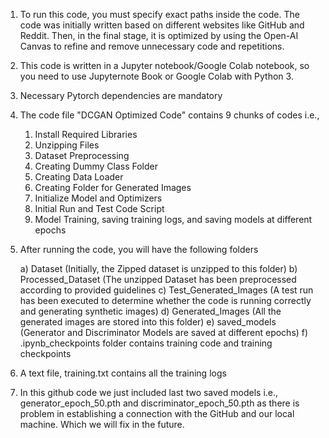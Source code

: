 1. To run this code, you must specify exact paths inside the code. The code was initially written based on different websites like GitHub and Reddit. Then, in the final stage, it is optimized by using the Open-AI Canvas to refine and remove unnecessary code and repetitions. 

2. This code is written in a Jupyter notebook/Google Colab notebook, so you need to use Jupyternote Book or Google Colab with Python 3.

3. Necessary Pytorch dependencies are mandatory

4. The code file "DCGAN Optimized Code" contains 9 chunks of codes i.e., 
	
	1. Install Required Libraries
	2. Unzipping Files
	3. Dataset Preprocessing
	4. Creating Dummy Class Folder
	5. Creating Data Loader
	6. Creating Folder for Generated Images
	7. Initialize Model and Optimizers
	8. Initial Run and Test Code Script
	9. Model Training, saving training logs, and saving models at different epochs

5. After running the code, you will have the following folders

	a) Dataset (Initially, the Zipped dataset is unzipped to this folder)
	b) Processed_Dataset (The unzipped Dataset has been preprocessed according to provided guidelines
	c) Test_Generated_Images (A test run has been executed to determine whether the code is running correctly and generating synthetic images)
	d) Generated_Images (All the generated images are stored into this folder)
	e) saved_models (Generator and Discriminator Models are saved at different epochs)
	f) .ipynb_checkpoints folder contains training code and training checkpoints

6. A text file, training.txt contains all the training logs

7. In this github code we just included last two saved models i.e., generator_epoch_50.pth and discriminator_epoch_50.pth as there is problem in establishing a connection with the GitHub and our local machine. Which we will fix in the future.
